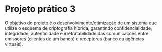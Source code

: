 Projeto prático 3
============

O objetivo do projeto é o desenvolvimento/otimização de um sistema que utilize o esquema de
criptografia híbrida, garantindo confidencialidade, integridade, autenticidade e irretratabilidade das
comunicações entre emissores (clientes de um banco) e receptores (banco ou agências virtuais).
